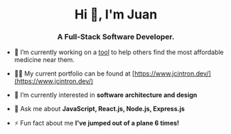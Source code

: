 <h1 align="center">Hi 👋, I'm Juan</h1>
<h3 align="center">A Full-Stack Software Developer.</h3>



- 🔭 I’m currently working on a [tool](https://github.com/jcintron82/KeystoneRx) to help others find the most affordable medicine near them.

- 👨‍💻 My current portfolio can be found at [https://www.jcintron.dev/](https://www.jcintron.dev/)

- 🌱 I’m currently interested in **software architecture and design**

<!-- - 📝 I regularly write articles on [https://twitter.com/Jc29966790](https://twitter.com/Jc29966790) -->

- 💬 Ask me about **JavaScript, React.js, Node.js, Express.js**



<!-- - 📄 Know about my experiences [Resume](Resume) -->

- ⚡ Fun fact about me **I've jumped out of a plane 6 times!**

<!-- <h3 align="left">Connect with me:</h3>
<p align="left">
<a href="https://twitter.com/JCintronDev" target="blank"><img align="center" src="https://raw.githubusercontent.com/rahuldkjain/github-profile-readme-generator/master/src/images/icons/Social/twitter.svg" alt="jc29966790" height="30" width="40" /></a>
<a href="https://www.linkedin.com/in/jgcintron82/" target="blank"><img align="center" src="https://raw.githubusercontent.com/rahuldkjain/github-profile-readme-generator/master/src/images/icons/Social/linked-in-alt.svg" alt="https://www.linkedin.com/in/jgcintron82/" height="30" width="40" /></a>
</p> -->
